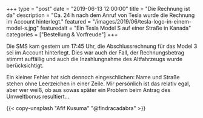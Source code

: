 +++
type = "post"
date = "2019-06-13 12:00:00"
title = "Die Rechnung ist da"
description = "Ca. 24 h nach dem Anruf von Tesla wurde die Rechnung im Account hinterlegt."
featured = "/images/2019/06/tesla-logo-in-einem-model-s.jpg"
featuredalt = "Ein Tesla Model S auf einer Straße in Kanada"
categories = ["Bestellung & Vorfreude"]
+++

Die SMS kam gestern um 17:45 Uhr, die Abschlussrechnung für das Model 3 sei im Account hinterlegt. Dies war auch der Fall, der Rechnungsbetrag stimmt auffällig und auch die Inzahlungnahme des Altfahrzeugs wurde berücksichtigt.

Ein kleiner Fehler hat sich dennoch eingeschlichen: Name und Straße stehen ohne Leerzeichen in einer Zeile. Mir persönlich ist das relativ egal, aber wer weiß, ob aus sowas später ein Problem beim Antrag des Umweltbonus resultiert…

{{< copy-unsplash "Afif Kusuma" "@findracadabra" >}}
